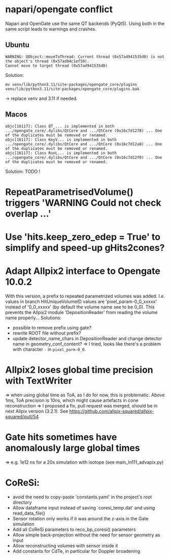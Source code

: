 # napari/opengate conflict

Napari and OpenGate use the same QT backends (PyQt5). Using both in the same script
leads to warnings and crashes.

## Ubuntu

```
WARNING: QObject::moveToThread: Current thread (0x57ad941535d0) is not the object's thread (0x57ad94c1ef50).
Cannot move to target thread (0x57ad941535d0)
```

Solution:

```
mv venv/lib/python3.11/site-packages/opengate_core/plugins venv/lib/python3.11/site-packages/opengate_core/plugins.bak
```

-> replace venv and 3.11 if needed.

## Macos

```
objc[16117]: Class QT_... is implemented in both .../opengate_core/.dylibs/QtCore and .../QtCore (0x16c7d1278) ... One of the duplicates must be removed or renamed.
objc[16117]: Class KeyV... is implemented in both .../opengate_core/.dylibs/QtCore and .../QtCore (0x16c7d12a0) ... One of the duplicates must be removed or renamed.
objc[16117]: Class RunL... is implemented in both .../opengate_core/.dylibs/QtCore and .../QtCore (0x16c7d12f0) ... One of the duplicates must be removed or renamed.
```

Solution: TODO !

# RepeatParametrisedVolume() triggers 'WARNING Could not check overlap ...'

# Use 'hits.keep_zero_edep = True' to simplify and speed-up gHits2cones?

# Adapt Allpix2 interface to Opengate 10.0.2

With this version, a prefix to repeated parametrized volumes was added. I.e. values in
branch HitUniqueVolumeID values are 'pixel_param-0_0_xxxxx' instead of '0_0_xxxxx' (by
default the volume name see to be 0_0). This
prevents the Allpix2 module 'DepositionReader' from reading the volume name properly...
Solutions:

- possible to remove prefix using gate?
- rewrite ROOT file without prefix?
- update detector_name_chars in DepositionReader and change detector name in
  geometry_conf_content?
  => I tried, looks like there's a problem with character `-` in `pixel_parm-0_0`.

# Allpix2 loses global time precision with TextWriter

=> when using global time as ToA, as I do for now, this is problematic. Above 1ms, ToA
precision is 10ns, which might cause artefacts in cone reconstruction
=> I proposed a fix, pull request was merged, should be in next Allpix version (3.2.1).
See https://github.com/allpix-squared/allpix-squared/pull/54

# Gate hits sometimes have anomalously large global times

=> e.g. 1e12 ns for a 20s simulation with isotope (see main_In111_advapix.py)

# CoReSi:

- avoid the need to copy-paste 'constants.yaml' in the project's root directory
- Allow dataframe input instead of saving `coresi_temp.dat' and using read_data_file()
- Sensor rotation only works if it was around the z-axis in the Gate simulation
- Add all CoReSi parameters to reco_bp_coresi() parameters
- Allow simple back-projection without the need for sensor geometry as input
- Allow reconstructing volumes with sensor inside it
- Add constants for CdTe, in particular for Doppler broadening
